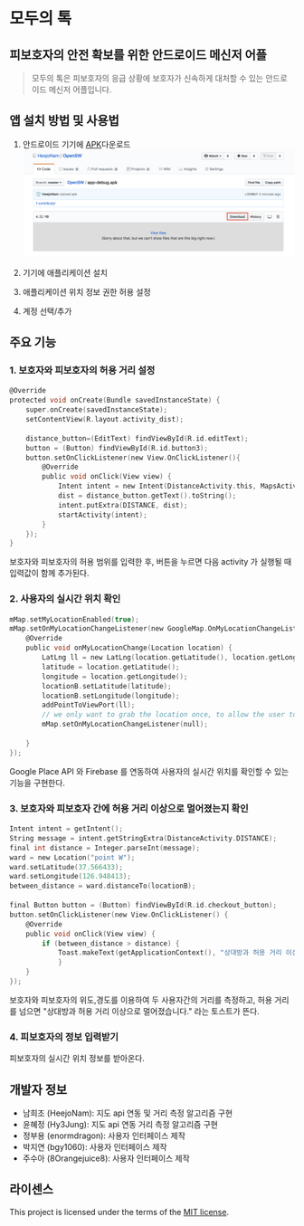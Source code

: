 # 모두의 톡 
## 피보호자의 안전 확보를 위한 안드로이드 메신저 어플
> 모두의 톡은 피보호자의 응급 상황에 보호자가 신속하게 대처할 수 있는 안드로이드 메신저 어플입니다.
## 앱 설치 방법 및 사용법
1. 안드로이드 기기에 [APK](https://github.com/HeejoNam/OpenSW/blob/master/app-debug.apk)다운로드
![Alt text](./img/download.jpg)
2. 기기에 애플리케이션 설치

3. 애플리케이션 위치 정보 권한 허용 설정

4. 계정 선택/추가


## 주요 기능
### 1. 보호자와 피보호자의 허용 거리 설정 
```c
@Override
protected void onCreate(Bundle savedInstanceState) {
    super.onCreate(savedInstanceState);
    setContentView(R.layout.activity_dist);

    distance_button=(EditText) findViewById(R.id.editText);
    button = (Button) findViewById(R.id.button3);
    button.setOnClickListener(new View.OnClickListener(){
        @Override
        public void onClick(View view) {
            Intent intent = new Intent(DistanceActivity.this, MapsActivity.class);
            dist = distance_button.getText().toString();
            intent.putExtra(DISTANCE, dist);
            startActivity(intent);
        }
    });
}
```
보호자와 피보호자의 허용 범위를 입력한 후, 버튼을 누르면 다음 activity 가 실행될 때 입력값이 함께 추가된다.
  
### 2. 사용자의 실시간 위치 확인
```c
mMap.setMyLocationEnabled(true);
mMap.setOnMyLocationChangeListener(new GoogleMap.OnMyLocationChangeListener() {
    @Override
    public void onMyLocationChange(Location location) {
        LatLng ll = new LatLng(location.getLatitude(), location.getLongitude());
        latitude = location.getLatitude();
        longitude = location.getLongitude();
        locationB.setLatitude(latitude);
        locationB.setLongitude(longitude);
        addPointToViewPort(ll);
        // we only want to grab the location once, to allow the user to pan and zoom freely.
        mMap.setOnMyLocationChangeListener(null);

    }
});
```
Google Place API 와 Firebase 를 연동하여 사용자의 실시간 위치를 확인할 수 있는 기능을 구현한다.

### 3. 보호자와 피보호자 간에 허용 거리 이상으로 멀어졌는지 확인
```c
Intent intent = getIntent();
String message = intent.getStringExtra(DistanceActivity.DISTANCE);
final int distance = Integer.parseInt(message);
ward = new Location("point W");
ward.setLatitude(37.566433);
ward.setLongitude(126.948413);
between_distance = ward.distanceTo(locationB);

final Button button = (Button) findViewById(R.id.checkout_button);
button.setOnClickListener(new View.OnClickListener() {
    @Override
    public void onClick(View view) {
        if (between_distance > distance) {
            Toast.makeText(getApplicationContext(), "상대방과 허용 거리 이상으로 멀어졌습니다.",Toast.LENGTH_LONG).show();
            }
    }
});
```
보호자와 피보호자의 위도,경도를 이용하여 두 사용자간의 거리를 측정하고, 허용 거리를 넘으면 "상대방과 허용 거리 이상으로 멀어졌습니다." 라는 토스트가 뜬다.


### 4. 피보호자의 정보 입력받기



피보호자의 실시간 위치 정보를 받아온다. 

## 개발자 정보
- 남희조 (HeejoNam): 지도 api 연동 및 거리 측정 알고리즘 구현 
- 윤혜정 (Hy3Jung): 지도 api 연동 거리 측정 알고리즘 구현
- 정부용 (enormdragon): 사용자 인터페이스 제작
- 박지연 (bgy1060): 사용자 인터페이스 제작
- 주수아 (8Orangejuice8): 사용자 인터페이스 제작

## 라이센스
This project is licensed under the terms of the [MIT license](https://github.com/HeejoNam/OpenSW/blob/master/LICENSE).
